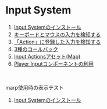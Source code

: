 <style>
.site-footer {
  display: none;
}
</style>

# Input System  

1. [Input Systemのインストール](InputSystem1.md)  
2. [キーボードとマウスの入力を検知する](InputSystem2.md) 
3. [「Action」に登録した入力を検知する](InputSystem3.md) 
4. [3種のコールバック](InputSystem4.md) 
5. [Input Actionsアセット(Map)](InputSystem5.md) 
6. [Player Inputコンポーネントの利用](InputSystem6.md) 


<br>

marp使用時の表示テスト
1. [Input Systemのインストール](InputSystem1_marp.html)  
